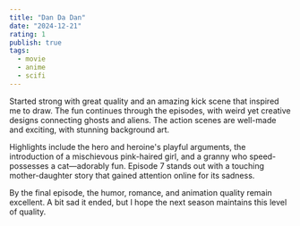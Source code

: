 ```yaml
---
title: "Dan Da Dan"
date: "2024-12-21"
rating: 1
publish: true
tags:
  - movie
  - anime
  - scifi
---
```


Started strong with great quality and an amazing kick scene that inspired me to draw. The fun continues through the episodes, with weird yet creative designs connecting ghosts and aliens. The action scenes are well-made and exciting, with stunning background art.  

Highlights include the hero and heroine's playful arguments, the introduction of a mischievous pink-haired girl, and a granny who speed-possesses a cat—adorably fun. Episode 7 stands out with a touching mother-daughter story that gained attention online for its sadness.  

By the final episode, the humor, romance, and animation quality remain excellent. A bit sad it ended, but I hope the next season maintains this level of quality.